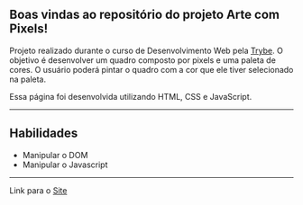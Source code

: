 ## Boas vindas ao repositório do projeto Arte com Pixels!

Projeto realizado durante o curso de Desenvolvimento Web pela [Trybe]( https://www.betrybe.com/). O objetivo é desenvolver um quadro composto por pixels e uma paleta de cores. O usuário poderá pintar o quadro com a cor que ele tiver selecionado na paleta.

Essa página foi desenvolvida utilizando HTML, CSS e JavaScript.

---

## Habilidades

- Manipular o DOM
- Manipular o Javascript

---

Link para o [Site](https://evandrvalente.github.io/pixels-art/)
